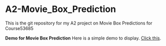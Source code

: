 # A2-Movie_Box_Prediction
This is the git repository for my A2 project on Movie Box Predictions for Course53685


**Demo for Movie Box Prediction**
Here is a simple demo to display. [Click this](https://jiayinglin123.github.io/A2-Movie_Box_Prediction/demo/).
